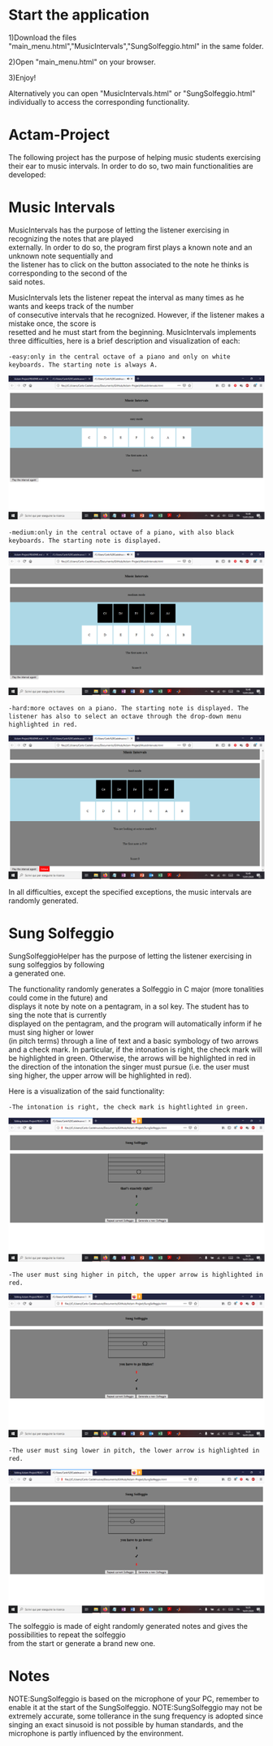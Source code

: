 # Start the application

1)Download the files "main_menu.html","MusicIntervals","SungSolfeggio.html" in the same folder.

2)Open "main_menu.html" on your browser.

3)Enjoy!

Alternatively you can open "MusicIntervals.html" or "SungSolfeggio.html" individually to access the
corresponding functionality.


# Actam-Project

The following project has the purpose of helping music students exercising their ear to music intervals.
In order to do so, two main functionalities are developed:

# Music Intervals

MusicIntervals has the purpose of letting the listener exercising in recognizing the notes that are played      
externally. In order to do so, the program first plays a known note and an unknown note sequentially and          
the listener has to click on the button associated to the note he thinks is corresponding to the second of the    
said notes.                                                                                                       
                                                                                                                  
MusicIntervals lets the listener repeat the interval as many times as he wants and keeps track of the number      
of consecutive intervals that he recognized. However, if the listener makes a mistake once, the score is         
resetted and he must start from the beginning.
MusicIntervals implements three difficulties, here is a brief description and visualization of each:                                                                     
                                                                                                                  
	-easy:only in the central octave of a piano and only on white keyboards. The starting note is always A.
![easy mode](https://github.com/CharlieChaplin1947/Actam-Project/blob/master/images/EasyMode.png)
                                                                                                                  
	-medium:only in the central octave of a piano, with also black keyboards. The starting note is displayed.
![medium mode](https://github.com/CharlieChaplin1947/Actam-Project/blob/master/images/MediumMode.png)

                                                                                                                  
	-hard:more octaves on a piano. The starting note is displayed. The listener has also to select an octave through the drop-down menu highlighted in red.
![hard mode](https://github.com/CharlieChaplin1947/Actam-Project/blob/master/images/HardMode.png)

                                                                                                                  
In all difficulties, except the specified exceptions, the music intervals are randomly generated.                 
                                                                                                                  
                                                                                                                  
# Sung Solfeggio

SungSolfeggioHelper has the purpose of letting the listener exercising in sung solfeggios by following          
a generated one.                                                                                                  
                                                                                                                  
The functionality randomly generates a Solfeggio in C major (more tonalities could come in the future) and        
displays it note by note on a pentagram, in a sol key. The student has to sing the note that is currently         
displayed on the pentagram, and the program will automatically inform if he must sing higher or lower             
(in pitch terms) through a line of text and a basic symbology of two arrows and a check mark. In particular, if the intonation is right, the check mark will be highlighted in green. Otherwise, the arrows will be highlighted in red in the direction of the intonation the singer must pursue (i.e. the user must sing higher, the upper arrow will be highlighted in red).

Here is a visualization of the said functionality:
	
	-The intonation is right, the check mark is hightlighted in green.
	
![right intonation](https://github.com/CharlieChaplin1947/Actam-Project/blob/master/images/Right.png)

	-The user must sing higher in pitch, the upper arrow is highlighted in red.

![higher intonation](https://github.com/CharlieChaplin1947/Actam-Project/blob/master/images/higher_intonation.png)

	-The user must sing lower in pitch, the lower arrow is highlighted in red.

![lower intonation](https://github.com/CharlieChaplin1947/Actam-Project/blob/master/images/lower_intonation.png)
                                                                                                                  
The solfeggio is made of eight randomly generated notes and gives the possibilities to repeat the solfeggio       
from the start or generate a brand new one.                                                                       
                                                                                                                  
# Notes

NOTE:SungSolfeggio is based on the microphone of your PC, remember to enable it at the start of the SungSolfeggio.
NOTE:SungSolfeggio may not be extremely accurate, some tollerance in the sung frequency is adopted since singing
an exact sinusoid is not possible by human standards, and the microphone is partly influenced by the environment.

